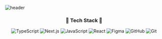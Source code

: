 ![header](https://capsule-render.vercel.app/api?type=waving&color=000000&height=150&section=header&text=sunah+cho&fontSize=50&fontColor=F7FE2E&fontAlign=80&fontAlignY=30)

<h3 align="center">🔧 Tech Stack 🔧</h3>

<div align="center">
 
![TypeScript](https://img.shields.io/badge/typescript-3776AB?style=flat-square&logo=TypeScript&logoColor=white)
![Next.js](https://img.shields.io/badge/nextjs-3776AB?style=flat-square&logo=nextdotjs&logoColor=white)
![JavaScript](https://img.shields.io/badge/javascript-3776AB?style=flat-square&logo=javascript&logoColor=F7DF1E)
![React](https://img.shields.io/badge/react-F7DF1E?style=flat-square&logo=react&logoColor=61DAFB)
![Figma](https://img.shields.io/badge/Figma-F24E1E?style=flat-square&logo=figma&logoColor=white)
![GitHub](https://img.shields.io/badge/GitHub-181717?style=flat-square&logo=github&logoColor=white)
![Git](https://img.shields.io/badge/Git-F05032?style=flat-square&logo=git&logoColor=white)
</div>
